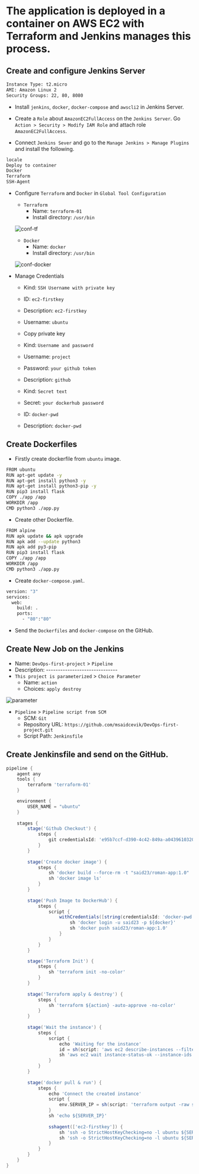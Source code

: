 # The application is deployed in a container on AWS EC2 with Terraform and Jenkins manages this process.

## Create and configure Jenkins Server
```txt
Instance Type: t2.micro
AMI: Amazon Linux 2
Security Groups: 22, 80, 8080
```
- Install `jenkins`, `docker`, `docker-compose` and `awscli2` in Jenkins Server.
- Create a `Role` about `AmazonEC2FullAccess` on the `Jenkins Server`. Go `Action > Security > Modify IAM Role` and attach role `AmazonEC2FullAccess`.

- Connect `Jenkins Sever` and go to the `Manage Jenkins > Manage Plugins` and install the following.
```txt
locale
Deploy to container 
Docker 
Terraform
SSH-Agent
```
- Configure `Terraform` and `Docker` in `Global Tool Configuration`  

    - `Terraform` 
        - Name: `terraform-01`
        - Install directory: `/usr/bin`

    ![conf-tf](./terraform.png)

    
    - `Docker`
        - Name: `docker`
        - Install directory: `/usr/bin`

    ![conf-docker](./docker.png)

- Manage Credentials
    - Kind: `SSH Username with private key`
    - ID: `ec2-firstkey`
    - Description: `ec2-firstkey`
    - Username: `ubuntu`
    - Copy private key

    - Kind: `Username and password`
    - Username: `project`
    - Password: `your github token`
    - Description: `github`

    - Kind: `Secret text`
    - Secret: `your dockerhub password`
    - ID: `docker-pwd`
    - Description: `docker-pwd`
## Create Dockerfiles

- Firstly create dockerfile from `ubuntu` image.

```bash
FROM ubuntu
RUN apt-get update -y
RUN apt-get install python3 -y
RUN apt-get install python3-pip -y
RUN pip3 install flask
COPY ./app /app
WORKDIR /app
CMD python3 ./app.py
```

- Create other Dockerfile.

```bash
FROM alpine
RUN apk update && apk upgrade
RUN apk add --update python3
RUN apk add py3-pip
RUN pip3 install flask
COPY ./app /app
WORKDIR /app
CMD python3 ./app.py
```
- Create `docker-compose.yaml`.
```bash
version: "3"
services:
  web:
    build: .
    ports:
      - "80":"80"
```

- Send the `Dockerfiles` and `docker-compose` on the GitHub.

## Create New Job on the Jenkins

- Name: `DevOps-first-project` > `Pipeline`
- Description: ------------------------------
- `This project is parameterized` > `Choice Parameter`
    - Name: `action`
    - Choices: `apply destroy`

![parameter](./parameter.png)    

- `Pipeline` > `Pipeline script from SCM`
    - SCM: `Git`
    - Repository URL: `https://github.com/msaidcevik/DevOps-first-project.git`
    - Script Path: `Jenkinsfile`

## Create Jenkinsfile and send on the GitHub.

```groovy
pipeline {
    agent any
    tools {
        terraform 'terraform-01'
    }

    environment {
        USER_NAME = "ubuntu"
    }
    
    stages {
        stage('Github Checkout') {
            steps {
                git credentialsId: 'e95b7ccf-d390-4c42-849a-a04396103202', url: 'https://github.com/msaidcevik/DevOps-first-project.git'
            }
        }
        
        stage('Create docker image') {
            steps {
                sh 'docker build --force-rm -t "said23/roman-app:1.0" .'
                sh 'docker image ls'
            }
        }
        
        stage('Push Image to DockerHub') {
            steps {
                script {
                    withCredentials([string(credentialsId: 'docker-pwd', variable: 'docker')]) {
                        sh 'docker login -u said23 -p ${docker}'
                        sh 'docker push said23/roman-app:1.0'
                    }
                }
            }
        }

        stage('Terraform Init') {
            steps {
                sh 'terraform init -no-color'
            }
        }
        
        stage('Terraform apply & destroy') {
            steps {
                sh 'terraform ${action} -auto-approve -no-color'
            }
        }
        
        stage('Wait the instance') {
            steps {
                script {
                    echo 'Waiting for the instance'
                    id = sh(script: 'aws ec2 describe-instances --filters Name=tag-value,Values=roman-app Name=instance-state-name,Values=running --query Reservations[*].Instances[*].[InstanceId] --output text',  returnStdout:true).trim()
                    sh 'aws ec2 wait instance-status-ok --instance-ids $id'
                }
            }
        }
        
        stage('docker pull & run') {
            steps {
                echo 'Connect the created instance'
                script {
                    env.SERVER_IP = sh(script: 'terraform output -raw server_public_ip', returnStdout:true).trim()
                }
                sh 'echo ${SERVER_IP}'
                
                sshagent(['ec2-firstkey']) {
                    sh 'ssh -o StrictHostKeyChecking=no -l ubuntu ${SERVER_IP} docker pull said23/roman-app:1.0'
                    sh 'ssh -o StrictHostKeyChecking=no -l ubuntu ${SERVER_IP} docker run -d --name roman -p 80:80 said23/roman-app:1.0'
                } 
            }
        }
    }
}
```





